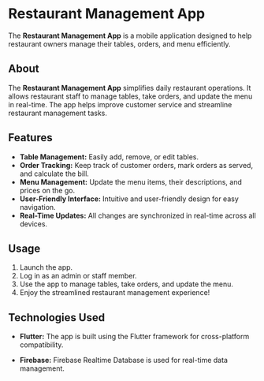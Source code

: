 # Restaurant Management App

The **Restaurant Management App** is a mobile application designed to help restaurant owners manage their tables, orders, and menu efficiently.

<!--![App Screenshots](screenshots.png)-->

<!--## Table of Contents

- [About](#about)
- [Features](#features)
- [Getting Started](#getting-started)
  - [Prerequisites](#prerequisites)
  - [Installation](#installation)
- [Usage](#usage)
- [Contributing](#contributing)
- [License](#license)
-->
## About

The **Restaurant Management App** simplifies daily restaurant operations. It allows restaurant staff to manage tables, take orders, and update the menu in real-time. The app helps improve customer service and streamline restaurant management tasks.

## Features

- **Table Management:** Easily add, remove, or edit tables.
- **Order Tracking:** Keep track of customer orders, mark orders as served, and calculate the bill.
- **Menu Management:** Update the menu items, their descriptions, and prices on the go.
- **User-Friendly Interface:** Intuitive and user-friendly design for easy navigation.
- **Real-Time Updates:** All changes are synchronized in real-time across all devices.


## Usage

1. Launch the app.
2. Log in as an admin or staff member.
3. Use the app to manage tables, take orders, and update the menu.
4. Enjoy the streamlined restaurant management experience!


## Technologies Used

- **Flutter:** The app is built using the Flutter framework for cross-platform compatibility.

- **Firebase:** Firebase Realtime Database is used for real-time data management.

